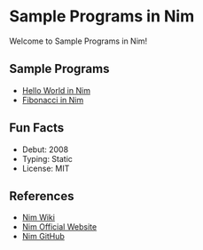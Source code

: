 # Sample Programs in Nim

Welcome to Sample Programs in Nim!

## Sample Programs

- [Hello World in Nim](https://github.com/jrg94/sample-programs/issues/68)
- [Fibonacci in Nim](https://github.com/TheRenegadeCoder/sample-programs/issues/1669)

## Fun Facts

- Debut: 2008
- Typing: Static
- License: MIT

## References

- [Nim Wiki](https://en.wikipedia.org/wiki/Nim_(programming_language))
- [Nim Official Website](https://nim-lang.org/)
- [Nim GitHub](https://github.com/nim-lang/Nim)
